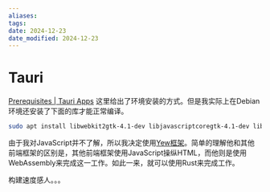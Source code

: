 ```yaml
---
aliases: 
tags: 
date: 2024-12-23
date_modified: 2024-12-23
---
```


# Tauri

[Prerequisites | Tauri Apps](https://v1.tauri.app/v1/guides/getting-started/prerequisites) 这里给出了环境安装的方式。但是我实际上在Debian环境还安装了下面的库才能正常编译。

```bash
sudo apt install libwebkit2gtk-4.1-dev libjavascriptcoregtk-4.1-dev libsoup-3.0-dev
```

由于我对JavaScript并不了解，所以我决定使用[Yew框架](https://yew.rs/zh-Hans/)。简单的理解他和其他前端框架的区别是，其他前端框架使用JavaScript操纵HTML，而他则是使用WebAssembly来完成这一工作。如此一来，就可以使用Rust来完成工作。

构建速度感人。。。
